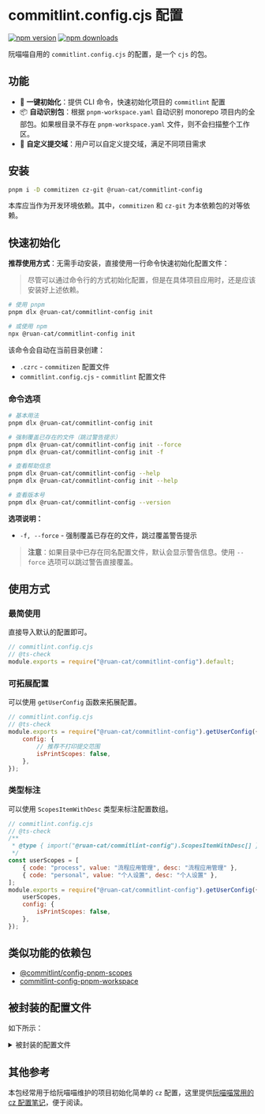 # commitlint.config.cjs 配置

<!-- automd:badges color="yellow" name="@ruan-cat/commitlint-config" -->

[![npm version](https://img.shields.io/npm/v/@ruan-cat/commitlint-config?color=yellow)](https://npmjs.com/package/@ruan-cat/commitlint-config)
[![npm downloads](https://img.shields.io/npm/dm/@ruan-cat/commitlint-config?color=yellow)](https://npm.chart.dev/@ruan-cat/commitlint-config)

<!-- /automd -->

阮喵喵自用的 `commitlint.config.cjs` 的配置，是一个 `cjs` 的包。

## 功能

- 🚀 **一键初始化**：提供 CLI 命令，快速初始化项目的 `commitlint` 配置
- 📦 **自动识别包**：根据 `pnpm-workspace.yaml` 自动识别 monorepo 项目内的全部包。如果根目录不存在 `pnpm-workspace.yaml` 文件，则不会扫描整个工作区。
- 🎯 **自定义提交域**：用户可以自定义提交域，满足不同项目需求

## 安装

```bash
pnpm i -D commitizen cz-git @ruan-cat/commitlint-config
```

本库应当作为开发环境依赖。其中，`commitizen` 和 `cz-git` 为本依赖包的对等依赖。

## 快速初始化

**推荐使用方式**：无需手动安装，直接使用一行命令快速初始化配置文件：

> 尽管可以通过命令行的方式初始化配置，但是在具体项目应用时，还是应该安装好上述依赖。

```bash
# 使用 pnpm
pnpm dlx @ruan-cat/commitlint-config init

# 或使用 npm
npx @ruan-cat/commitlint-config init
```

该命令会自动在当前目录创建：

- `.czrc` - `commitizen` 配置文件
- `commitlint.config.cjs` - `commitlint` 配置文件

### 命令选项

```bash
# 基本用法
pnpm dlx @ruan-cat/commitlint-config init

# 强制覆盖已存在的文件（跳过警告提示）
pnpm dlx @ruan-cat/commitlint-config init --force
pnpm dlx @ruan-cat/commitlint-config init -f

# 查看帮助信息
pnpm dlx @ruan-cat/commitlint-config --help
pnpm dlx @ruan-cat/commitlint-config init --help

# 查看版本号
pnpm dlx @ruan-cat/commitlint-config --version
```

**选项说明：**

- `-f, --force` - 强制覆盖已存在的文件，跳过覆盖警告提示

> **注意**：如果目录中已存在同名配置文件，默认会显示警告信息。使用 `--force` 选项可以跳过警告直接覆盖。

## 使用方式

### 最简使用

直接导入默认的配置即可。

```js
// commitlint.config.cjs
// @ts-check
module.exports = require("@ruan-cat/commitlint-config").default;
```

### 可拓展配置

可以使用 `getUserConfig` 函数来拓展配置。

<!-- automd:file src="./templates/commitlint.config.cjs" code -->

```cjs [commitlint.config.cjs]
// commitlint.config.cjs
// @ts-check
module.exports = require("@ruan-cat/commitlint-config").getUserConfig({
	config: {
		// 推荐不打印提交范围
		isPrintScopes: false,
	},
});
```

<!-- /automd -->

### 类型标注

可以使用 `ScopesItemWithDesc` 类型来标注配置数组。

```js
// commitlint.config.cjs
// @ts-check
/**
 * @type { import("@ruan-cat/commitlint-config").ScopesItemWithDesc[] }
 */
const userScopes = [
	{ code: "process", value: "流程应用管理", desc: "流程应用管理" },
	{ code: "personal", value: "个人设置", desc: "个人设置" },
];
module.exports = require("@ruan-cat/commitlint-config").getUserConfig({
	userScopes,
	config: {
		isPrintScopes: false,
	},
});
```

## 类似功能的依赖包

- [@commitlint/config-pnpm-scopes](https://npm.im/@commitlint/config-pnpm-scopes)
- [commitlint-config-pnpm-workspace](https://npm.im/commitlint-config-pnpm-workspace)

## 被封装的配置文件

如下所示：

<details>

<summary>
被封装的配置文件
</summary>

<!-- prettier-ignore-start -->
<!-- automd:file src="./src/config.ts" code -->

```ts [config.ts]
import { type UserConfig } from "cz-git";
import { convertCommitTypesToCzGitFormat, getDefaultScope, getScopes, getTypes } from "./utils.ts";

/**
 * @description
 * 这个配置文件不能使用ts格式 ts不被支持
 *
 * 该配置没有 scopes 范围
 *
 * @see https://cz-git.qbb.sh/zh/config/#中英文对照模板
 * @see https://cz-git.qbb.sh/zh/recipes/#
 */
export const config: UserConfig = {
	/**
	 * @see https://blog.csdn.net/gitblog_00135/article/details/150699293
	 * @see https://commitlint.js.org/#/reference-rules
	 */
	rules: {
		// 提交类型做报错
		"type-enum": [2, "always", getTypes()],

		// 提交范围做警告
		"scope-enum": [1, "always", getScopes()],
	},

	prompt: {
		alias: { fd: "docs: fix typos" },

		messages: {
			type: "选择你要提交的类型 :",
			scope: "选择一个提交范围（可选）:",
			customScope: "请输入自定义的提交范围 :",
			subject: "填写简短精炼的变更描述 :\n",
			body: '填写更加详细的变更描述（可选）。使用 "|" 换行 :\n',
			breaking: '列举非兼容性重大的变更（可选）。使用 "|" 换行 :\n',
			footerPrefixesSelect: "选择关联issue前缀（可选）:",
			customFooterPrefix: "输入自定义issue前缀 :",
			footer: "列举关联issue (可选) 例如: #31, #I3244 :\n",
			confirmCommit: "是否提交或修改commit ?",
		},

		/**
		 * 基于monorepo内项目，决定提交范围域
		 *
		 * 该配置可以用 getUserConfig 函数设置
		 */
		// scopes,

		// https://cz-git.qbb.sh/zh/recipes/#多选模式
		enableMultipleScopes: true,
		scopeEnumSeparator: ",",

		allowCustomScopes: true,
		allowEmptyScopes: true,
		customScopesAlign: "bottom",
		customScopesAlias: "custom",
		emptyScopesAlias: "empty",

		types: convertCommitTypesToCzGitFormat(),
		useEmoji: true,
		emojiAlign: "center",
		useAI: false,
		aiNumber: 1,
		themeColorCode: "",

		upperCaseSubject: false,
		/** 允许使用破坏性变更的标记 */
		markBreakingChangeMode: true,
		allowBreakingChanges: ["feat", "fix"],
		breaklineNumber: 100,
		breaklineChar: "|",
		skipQuestions: [],
		issuePrefixes: [
			// 如果使用 gitee 作为开发管理
			{ value: "link", name: "link:     链接 ISSUES 进行中" },
			{ value: "closed", name: "closed:   标记 ISSUES 已完成" },
		],
		customIssuePrefixAlign: "top",
		emptyIssuePrefixAlias: "skip",
		customIssuePrefixAlias: "custom",
		allowCustomIssuePrefix: true,
		allowEmptyIssuePrefix: true,
		confirmColorize: true,
		scopeOverrides: undefined,
		defaultBody: "",
		defaultIssues: "",
		defaultScope: getDefaultScope() || "",
		defaultSubject: "",
	},
};
```

<!-- /automd -->
<!-- prettier-ignore-end -->

## 提交类型 commit-types.ts

<!-- automd:file src="./src/commit-types.ts" code -->

```ts [commit-types.ts]
import { CommitType } from "./type.ts";

export const commitTypes: CommitType[] = [
	{
		emoji: "✨",
		type: "feat",
		description: "新增功能 | A new feature",
	},
	{
		emoji: "🐞",
		type: "fix",
		description: "修复缺陷 | A bug fix",
	},
	{
		emoji: "📃",
		type: "docs",
		description: "文档更新 | Documentation only changes",
	},
	{
		emoji: "📦",
		type: "deps",
		description: "依赖更新",
	},
	{
		emoji: "🧪",
		type: "test",
		description: "测试相关 | Adding missing tests or correcting existing tests",
	},
	{
		emoji: "🔧",
		type: "build",
		description: "构建相关 | Changes that affect the build system or external dependencies",
	},
	{
		emoji: "🐎",
		type: "ci",
		description: "持续集成 | Changes to our CI configuration files and scripts",
	},
	{
		emoji: "📢",
		type: "publish",
		description: "发包 | 依赖包发布版本。",
	},
	{
		emoji: "🦄",
		type: "refactor",
		description: "代码重构 | A code change that neither fixes a bug nor adds a feature",
	},
	{
		emoji: "🎈",
		type: "perf",
		description: "性能提升 | A code change that improves performance",
	},
	{
		emoji: "🎉",
		type: "init",
		description: "初始化 | 项目初始化。",
	},
	{
		emoji: "⚙️",
		type: "config",
		description: "更新配置 | 配置更新。通用性的配置更新。",
	},
	{
		emoji: "🐳",
		type: "chore",
		description: "其他修改 | Other changes that do not modify src or test files",
	},
	{
		emoji: "↩",
		type: "revert",
		description: "回退代码 | Revert to a commit",
	},
	{
		emoji: "🗑",
		type: "del",
		description: "删除垃圾 | 删除无意义的东西，注释，文件，代码段等。",
	},
	{
		emoji: "🌐",
		type: "i18n",
		description: "国际化 | 专门设置国际化的翻译文本。",
	},
	{
		emoji: "🌈",
		type: "style",
		description: "代码格式 | Changes that do not affect the meaning of the code",
	},
	{
		emoji: "🤔",
		type: "save-file",
		description:
			"保存文件 | 文件保存类型。仅仅是为了保存文件。有时候会需要紧急提交，并快速切换分支。此时就需要提交代码。并保存文件。",
	},
	// 暂不需要该提交类型。
	// {
	// 	emoji: "✋",
	// 	type: "main-pull-update",
	// 	description: "主分支拉取更新 | 主分支拉取更新。",
	// },
	// {
	// 	emoji: "⏩",
	// 	type: "mark-progress",
	// 	description: "标记进度 | 标记进度。",
	// },
];
```

<!-- /automd -->

## 常用提交范围 common-scopes.ts

<!-- automd:file src="./src/common-scopes.ts" code -->

```ts [common-scopes.ts]
/**
 * 用户自己额外配置的范围项 拆分出表述文本的配置项
 * @description
 */
export type ScopesItemWithDesc = {
	/** 输入时的提示词 */
	code: string;

	/** 最终显示在 git commit 的文本 */
	value: string;

	/** 表述文本 */
	desc: string;
};

/**
 * 常用的范围配置
 * @description
 * 该配置是为了提供更多的范围配置，以便于更好的管理提交范围。
 *
 * 这里罗列一些高频更改配置的文件，并定位为专门的提交范围。
 *
 * 这些配置范围，大多数是从具体项目中 不断提炼出来的常用范围
 */
export const commonScopes: ScopesItemWithDesc[] = [
	{
		code: "config",
		value: "config",
		desc: "各种配置文件",
	},
	{
		code: "turbo",
		value: "turbo",
		desc: "任务调度器",
	},
	{
		code: "root",
		value: "root",
		desc: "根目录",
	},
	{
		code: "package.json",
		value: "package.json",
		desc: "包配置",
	},
	{
		code: "vite.config.js/ts",
		value: "vite",
		desc: "vite打包工具配置",
	},
	{
		code: "vitepress",
		value: "文档配置",
		desc: "vitepress文档工具配置",
	},
	{
		code: "commitlint.config.cjs",
		value: "commitlint",
		desc: "cz配置，即git提交工具的配置",
	},
	{
		code: "tsconfig",
		value: "tsc",
		desc: "typescript项目配置",
	},
	{
		code: "router",
		value: "router",
		desc: "路由配置",
	},
	{
		code: "vscode/settings.json",
		value: "vsc",
		desc: "vscode配置",
	},
	{
		code: "i18n",
		value: "i18n",
		desc: "国际化",
	},
	{
		code: "prompt",
		value: "prompt",
		desc: "提示词。特指和AI协作使用的提示词文件。",
	},
	{
		code: "api",
		value: "api",
		desc: "API接口",
	},
	{
		code: "claude",
		value: "claude",
		desc: "claude code的配置。特指在claude code生成或使用的文件。包括配置、提示词、代理、记忆文件等。",
	},
];
```

<!-- /automd -->

</details>

## 其他参考

本包经常用于给阮喵喵维护的项目初始化简单的 `cz` 配置，这里提供[阮喵喵常用的 cz 配置笔记](https://notes.ruan-cat.com/cz)，便于阅读。
